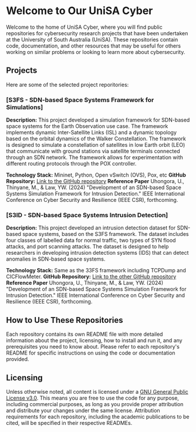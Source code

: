 # Welcome to Our UniSA Cyber

Welcome to the home of UniSA Cyber, where you will find public repositories for cybersecurity research projects that have been undertaken at the University of South Australia (UniSA). These repositories contain code, documentation, and other resources that may be useful for others working on similar problems or looking to learn more about cybersecurity.

## Projects
Here are some of the selected project reporitories:

### [S3FS - SDN-based Space Systems Framework for Simulations]
**Description:** This project developed a simulation framework for SDN-based space systems for the Earth Observation use case. The framework implements dynamic Inter-Satellite Links (ISL) and a dynamic topology based on the orbital dynamics of the Walker Constellation. The framework is designed to simulate a constellation of satellites in low Earth orbit (LEO) that communicate with ground stations via satellite terminals connected through an SDN network. The framework allows for experimentation with different routing protocols through the POX controller.

**Technology Stack:** Mininet, Python, Open vSwitch (OVS), Pox, etc
**GitHub Repository:** [Link to the GitHub repository](https://github.com/UniSACyber/S3FS)
**Reference Paper** Uhongora, U., Thinyane, M., & Law, YW. (2024) "Development of an SDN-based Space Systems Simulation Framework for Intrusion Detection." IEEE International Conference on Cyber Security and Resilience (IEEE CSR), forthcoming.

### [S3ID - SDN-based Space Systems Intrusion Detection]
**Description:** This project developed an intrusion detection dataset for SDN-based space systems, based on the S3FS framework. The dataset includes four classes of labelled data for normal traffic, two types of SYN flood attacks, and port scanning attacks. The dataset is designed to help researchers in developing intrusion detection systems (IDS) that can detect anomalies in SDN-based space systems.

**Technology Stack:** Same as the 33FS framework including TCPDump and CICFlowMeter.
**GitHub Repository:** [Link to the other GitHub repository](https://github.com/UniSACyber/S3ID)
**Reference Paper** Uhongora, U., Thinyane, M., & Law, YW. (2024) "Development of an SDN-based Space Systems Simulation Framework for Intrusion Detection." IEEE International Conference on Cyber Security and Resilience (IEEE CSR), forthcoming.

## How to Use These Repositories
Each repository contains its own README file with more detailed information about the project, licensing, how to install and run it, and any prerequisites you need to know about. Please refer to each repository's README for specific instructions on using the code or documentation provided. 

## Licensing
Unless otherwise noted, all content is licensed under a [GNU General Public License v3.0](https://www.tldrlegal.com/license/gnu-general-public-license-v3-gpl-3). This means you are free to use the code for any purpose, including commercial purposes, as long as you provide proper attribution and distribute your changes under the same license. Attribution requirements for each repository, including the academic publications to be cited, will be specified in their respective READMEs.
